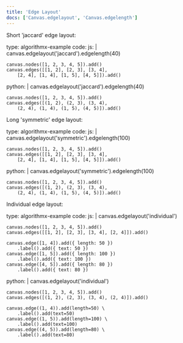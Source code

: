 ```yaml
---
title: 'Edge Layout'
docs: ['Canvas.edgelayout', 'Canvas.edgelength']
---
```


Short 'jaccard' edge layout:

<data type='yaml'>
type: algorithmx-example
code:
  js: |
    canvas.edgelayout('jaccard').edgelength(40)
    
    canvas.nodes([1, 2, 3, 4, 5]).add()
    canvas.edges([[1, 2], [2, 3], [3, 4],
        [2, 4], [1, 4], [1, 5], [4, 5]]).add()
  python: |
    canvas.edgelayout('jaccard').edgelength(40)
    
    canvas.nodes([1, 2, 3, 4, 5]).add()
    canvas.edges([(1, 2), (2, 3), (3, 4),
        (2, 4), (1, 4), (1, 5), (4, 5)]).add()
</data>

Long 'symmetric' edge layout:

<data type='yaml'>
type: algorithmx-example
code:
  js: |
    canvas.edgelayout('symmetric').edgelength(100)
    
    canvas.nodes([1, 2, 3, 4, 5]).add()
    canvas.edges([[1, 2], [2, 3], [3, 4],
        [2, 4], [1, 4], [1, 5], [4, 5]]).add()
  python: |
    canvas.edgelayout('symmetric').edgelength(100)
    
    canvas.nodes([1, 2, 3, 4, 5]).add()
    canvas.edges([(1, 2), (2, 3), (3, 4),
        (2, 4), (1, 4), (1, 5), (4, 5)]).add()
</data>

Individual edge layout:

<data type='yaml'>
type: algorithmx-example
code:
  js: |
    canvas.edgelayout('individual')
    
    canvas.nodes([1, 2, 3, 4, 5]).add()
    canvas.edges([[1, 2], [2, 3], [3, 4], [2, 4]]).add()
    
    canvas.edge([1, 4]).add({ length: 50 })
        .label().add({ text: 50 })
    canvas.edge([1, 5]).add({ length: 100 })
        .label().add({ text: 100 })
    canvas.edge([4, 5]).add({ length: 80 })
        .label().add({ text: 80 })
  python: |
    canvas.edgelayout('individual')
    
    canvas.nodes([1, 2, 3, 4, 5]).add()
    canvas.edges([(1, 2), (2, 3), (3, 4), (2, 4)]).add()
    
    canvas.edge((1, 4)).add(length=50) \
        .label().add(text=50)
    canvas.edge((1, 5)).add(length=100) \
        .label().add(text=100)
    canvas.edge((4, 5)).add(length=80) \
        .label().add(text=80)
</data>
